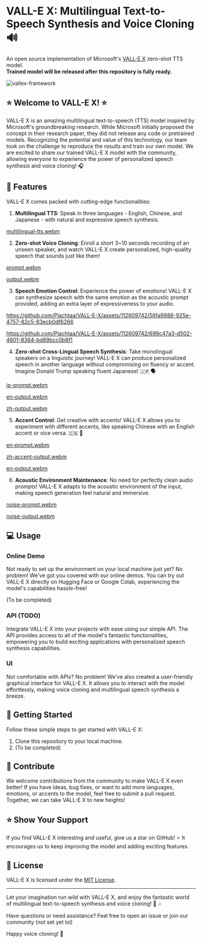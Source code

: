 # VALL-E X: Multilingual Text-to-Speech Synthesis and Voice Cloning 🔊
An open source implementation of Microsoft's [VALL-E X](https://arxiv.org/pdf/2303.03926) zero-shot TTS model.<br>
**Trained model will be released after this repository is fully ready.**

![vallex-framework](/images/vallex_framework.jpg "VALL-E X framework")

## ⭐️ Welcome to VALL-E X! ⭐️

VALL-E X is an amazing multilingual text-to-speech (TTS) model inspired by Microsoft's groundbreaking research. While Microsoft initially proposed the concept in their research paper, they did not release any code or pretrained models. Recognizing the potential and value of this technology, our team took on the challenge to reproduce the results and train our own model. We are excited to share our trained VALL-E X model with the community, allowing everyone to experience the power of personalized speech synthesis and voice cloning! 🎧
## 📢 Features

VALL-E X comes packed with cutting-edge functionalities:

1. **Multilingual TTS**: Speak in three languages - English, Chinese, and Japanese - with natural and expressive speech synthesis.

[multilingual-tts.webm](https://github.com/Plachtaa/VALL-E-X/assets/112609742/11b5a789-45ad-4e22-9450-acbe80a3a9d7)

2. **Zero-shot Voice Cloning**: Enroll a short 3~10 seconds recording of an unseen speaker, and watch VALL-E X create personalized, high-quality speech that sounds just like them!

[prompt.webm](https://github.com/Plachtaa/VALL-E-X/assets/112609742/59bcf1a2-1b21-42ec-91cc-9b0b9925df08)


[output.webm](https://github.com/Plachtaa/VALL-E-X/assets/112609742/517c77bd-55cd-4ff8-b1c0-3aa0e963a1b2)

3. **Speech Emotion Control**: Experience the power of emotions! VALL-E X can synthesize speech with the same emotion as the acoustic prompt provided, adding an extra layer of expressiveness to your audio.


https://github.com/Plachtaa/VALL-E-X/assets/112609742/56fa9988-925e-4757-82c5-83ecb0df6266


https://github.com/Plachtaa/VALL-E-X/assets/112609742/699c47a3-d502-4801-8364-bd89bcc0b8f1



4. **Zero-shot Cross-Lingual Speech Synthesis**: Take monolingual speakers on a linguistic journey! VALL-E X can produce personalized speech in another language without compromising on fluency or accent. Imagine Donald Trump speaking fluent Japanese! 🇯🇵 🗣

[jp-prompt.webm](https://github.com/Plachtaa/VALL-E-X/assets/112609742/ea6e2ee4-139a-41b4-837e-0bd04dda6e19)


[en-output.webm](https://github.com/Plachtaa/VALL-E-X/assets/112609742/db8f9782-923f-425e-ba94-e8c1bd48f207)


[zh-output.webm](https://github.com/Plachtaa/VALL-E-X/assets/112609742/15829d79-e448-44d3-8965-fafa7a3f8c28)

5. **Accent Control**: Get creative with accents! VALL-E X allows you to experiment with different accents, like speaking Chinese with an English accent or vice versa. 🇨🇳 💬

[en-prompt.webm](https://github.com/Plachtaa/VALL-E-X/assets/112609742/f688d7f6-70ef-46ec-b1cc-355c31e78b3b)


[zh-accent-output.webm](https://github.com/Plachtaa/VALL-E-X/assets/112609742/be59c7ca-b45b-44ca-a30d-4d800c950ccc)


[en-output.webm](https://github.com/Plachtaa/VALL-E-X/assets/112609742/81d7c190-71cc-4ab4-8b33-ccccf0de8d06)

6. **Acoustic Environment Maintenance**: No need for perfectly clean audio prompts! VALL-E X adapts to the acoustic environment of the input, making speech generation feel natural and immersive.

[noise-prompt.webm](https://github.com/Plachtaa/VALL-E-X/assets/112609742/c45a0fc4-bb04-4bfb-bc3f-5ba7c275f2ce)


[noise-output.webm](https://github.com/Plachtaa/VALL-E-X/assets/112609742/1b647ca8-805c-4582-b268-6fa042867412)

## 💻 Usage

### Online Demo

Not ready to set up the environment on your local machine just yet? No problem! We've got you covered with our online demos. You can try out VALL-E X directly on Hugging Face or Google Colab, experiencing the model's capabilities hassle-free!

(To be completed)

### API (TODO)

Integrate VALL-E X into your projects with ease using our simple API. The API provides access to all of the model's fantastic functionalities, empowering you to build exciting applications with personalized speech synthesis capabilities.

### UI

Not comfortable with APIs? No problem! We've also created a user-friendly graphical interface for VALL-E X. It allows you to interact with the model effortlessly, making voice cloning and multilingual speech synthesis a breeze.

## 🚀 Getting Started

Follow these simple steps to get started with VALL-E X:

1. Clone this repository to your local machine.
2. (To be completed)

## 🙌 Contribute

We welcome contributions from the community to make VALL-E X even better! If you have ideas, bug fixes, or want to add more languages, emotions, or accents to the model, feel free to submit a pull request. Together, we can take VALL-E X to new heights!

## ⭐️ Show Your Support

If you find VALL-E X interesting and useful, give us a star on GitHub! ⭐️ It encourages us to keep improving the model and adding exciting features.

## 📜 License

VALL-E X is licensed under the [MIT License](./LICENSE).

---

Let your imagination run wild with VALL-E X, and enjoy the fantastic world of multilingual text-to-speech synthesis and voice cloning! 🌈 🎶

Have questions or need assistance? Feel free to open an issue or join our community (not set yet lol)

Happy voice cloning! 🎤
